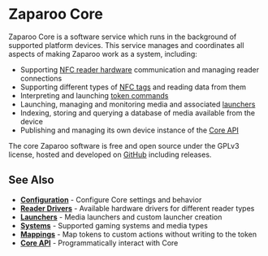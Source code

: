 # Zaparoo Core

Zaparoo Core is a software service which runs in the background of supported platform devices. This service manages and coordinates all aspects of making Zaparoo work as a system, including:

- Supporting [NFC reader hardware](../readers) communication and managing reader connections
- Supporting different types of [NFC tags](../tokens) and reading data from them
- Interpreting and launching [token commands](../zapscript)
- Launching, managing and monitoring media and associated [launchers](./launchers)
- Indexing, storing and querying a database of media available from the device
- Publishing and managing its own device instance of the [Core API](./api/)

The core Zaparoo software is free and open source under the GPLv3 license, hosted and developed on [GitHub](https://github.com/ZaparooProject/zaparoo-core/) including releases.

## See Also

- **[Configuration](./config)** - Configure Core settings and behavior
- **[Reader Drivers](./drivers)** - Available hardware drivers for different reader types
- **[Launchers](./launchers)** - Media launchers and custom launcher creation
- **[Systems](./systems)** - Supported gaming systems and media types
- **[Mappings](./mappings)** - Map tokens to custom actions without writing to the token
- **[Core API](./api/)** - Programmatically interact with Core
